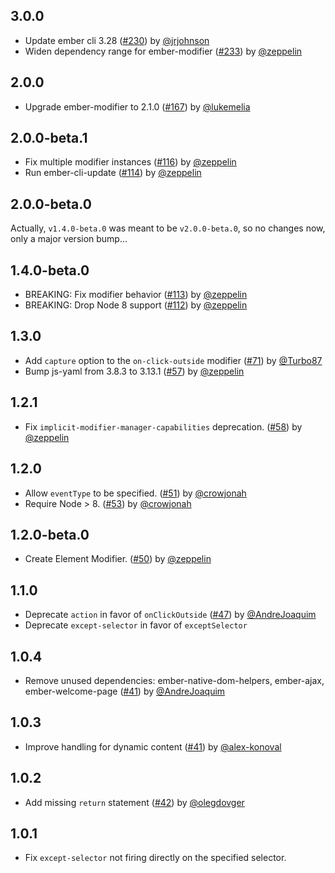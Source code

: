 ## 3.0.0

* Update ember cli 3.28 ([#230](https://github.com/zeppelin/ember-click-outside/pull/230)) by [@jrjohnson](https://github.com/jrjohnson)
* Widen dependency range for ember-modifier ([#233](https://github.com/zeppelin/ember-click-outside/pull/233)) by [@zeppelin](https://github.com/zeppelin)

## 2.0.0

* Upgrade ember-modifier to 2.1.0 ([#167](https://github.com/zeppelin/ember-click-outside/pull/167)) by [@lukemelia](https://github.com/lukemelia)

## 2.0.0-beta.1

* Fix multiple modifier instances ([#116](https://github.com/zeppelin/ember-click-outside/pull/116)) by [@zeppelin](https://github.com/zeppelin)
* Run ember-cli-update ([#114](https://github.com/zeppelin/ember-click-outside/pull/114)) by [@zeppelin](https://github.com/zeppelin)

## 2.0.0-beta.0

Actually, `v1.4.0-beta.0` was meant to be `v2.0.0-beta.0`, so no changes now, only a major version bump...

## 1.4.0-beta.0

* BREAKING: Fix modifier behavior ([#113](https://github.com/zeppelin/ember-click-outside/pull/113)) by [@zeppelin](https://github.com/zeppelin)
* BREAKING: Drop Node 8 support ([#112](https://github.com/zeppelin/ember-click-outside/pull/113)) by [@zeppelin](https://github.com/zeppelin)

## 1.3.0

* Add `capture` option to the `on-click-outside` modifier ([#71](https://github.com/zeppelin/ember-click-outside/pull/71)) by [@Turbo87](https://github.com/Turbo87)
* Bump js-yaml from 3.8.3 to 3.13.1 ([#57](https://github.com/zeppelin/ember-click-outside/pull/57)) by [@zeppelin](https://github.com/zeppelin)

## 1.2.1

* Fix `implicit-modifier-manager-capabilities` deprecation. ([#58](https://github.com/zeppelin/ember-click-outside/pull/58)) by [@zeppelin](https://github.com/zeppelin)

## 1.2.0

* Allow `eventType` to be specified. ([#51](https://github.com/zeppelin/ember-click-outside/pull/51)) by [@crowjonah](https://github.com/crowjonah)
* Require Node > 8. ([#53](https://github.com/zeppelin/ember-click-outside/pull/53)) by [@crowjonah](https://github.com/crowjonah)

## 1.2.0-beta.0

* Create Element Modifier. ([#50](https://github.com/zeppelin/ember-click-outside/pull/50)) by [@zeppelin](https://github.com/zeppelin)

## 1.1.0

* Deprecate `action` in favor of `onClickOutside` ([#47](https://github.com/zeppelin/ember-click-outside/pull/47)) by [@AndreJoaquim](https://github.com/AndreJoaquim)
* Deprecate `except-selector` in favor of `exceptSelector`

## 1.0.4

* Remove unused dependencies: ember-native-dom-helpers, ember-ajax, ember-welcome-page ([#41](https://github.com/zeppelin/ember-click-outside/pull/46)) by [@AndreJoaquim](https://github.com/AndreJoaquim)

## 1.0.3

* Improve handling for dynamic content ([#41](https://github.com/zeppelin/ember-click-outside/pull/41)) by [@alex-konoval](https://github.com/alex-konoval)

## 1.0.2

* Add missing `return` statement ([#42](https://github.com/zeppelin/ember-click-outside/pull/42)) by [@olegdovger](https://github.com/olegdovger)


## 1.0.1

* Fix `except-selector` not firing directly on the specified selector.
